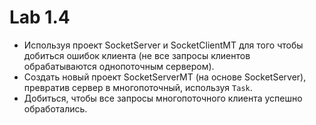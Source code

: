﻿# Lab 1.4
- Используя проект SocketServer и SocketClientMT для того чтобы добиться ошибок клиента (не все запросы клиентов обрабатываются однопоточным сервером).
- Создать новый проект SocketServerMT (на основе SocketServer), превратив сервер в многопоточный, используя `Task`.
- Добиться, чтобы все запросы многопоточного клиента успешно обработались.
